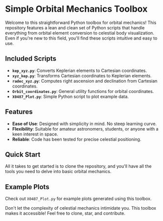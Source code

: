 # Simple Orbital Mechanics Toolbox

Welcome to this straightforward Python toolbox for orbital mechanics! This repository features a lean and clean set of Python scripts that handle everything from orbital element conversion to celestial body visualization. Even if you're new to this field, you'll find these scripts intuitive and easy to use.

## Included Scripts
- **`kep_xyz.py`**: Converts Keplerian elements to Cartesian coordinates.
- **`xyz_kep.py`**: Transforms Cartesian coordinates to Keplerian elements.
- **`radec_xyz.py`**: Computes right ascension and declination from Cartesian coordinates.
- **`Orbit_coordinates.py`**: General utility functions for orbital coordinates.
- **`X0487_Plot.py`**: Simple Python script to plot example data.

## Features
- **Ease of Use**: Designed with simplicity in mind. No steep learning curve.
- **Flexibility**: Suitable for amateur astronomers, students, or anyone with a keen interest in space.
- **Reliable**: Code has been tested for precise celestial positioning.
  
## Quick Start
All it takes to get started is to clone the repository, and you'll have all the tools you need to delve into basic orbital mechanics.

## Example Plots
Check out `X0487_Plot.py` for example plots generated using this toolbox.

Don't let the complexity of celestial mechanics intimidate you. This toolbox makes it accessible! Feel free to clone, star, and contribute.

